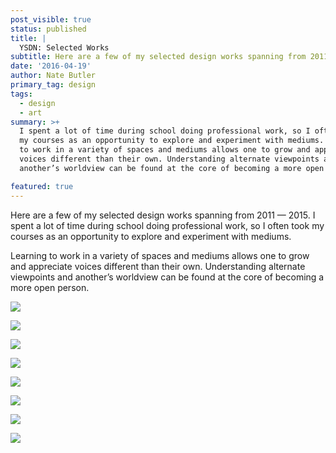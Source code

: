 ```yaml
---
post_visible: true
status: published
title: |
  YSDN: Selected Works
subtitle: Here are a few of my selected design works spanning from 2011 — 2015.
date: '2016-04-19'
author: Nate Butler
primary_tag: design
tags:
  - design
  - art
summary: >+
  I spent a lot of time during school doing professional work, so I often took
  my courses as an opportunity to explore and experiment with mediums. Learning
  to work in a variety of spaces and mediums allows one to grow and appreciate
  voices different than their own. Understanding alternate viewpoints and
  another’s worldview can be found at the core of becoming a more open person.

featured: true
---
```

Here are a few of my selected design works spanning from 2011 — 2015. I spent a lot of time during school doing professional work, so I often took my courses as an opportunity to explore and experiment with mediums.

Learning to work in a variety of spaces and mediums allows one to grow and appreciate voices different than their own. Understanding alternate viewpoints and another’s worldview can be found at the core of becoming a more open person.

![](http://ysdn-gradshow.s3.amazonaws.com/564f9255e7679d3cd0f73ec9/56e5dcc4f8c6e50800efc420/3bd49f0cd80e249bea2301a18529c2a5a9ca0b2b-2012_dave_eggers_short_shorts.8b6ff64a31790288f1b061ccc4fe027a54591f84.jpg)

![](http://ysdn-gradshow.s3.amazonaws.com/564f9255e7679d3cd0f73ec9/56e5dcc4f8c6e50800efc420/5cccafb11dc88b675baff67424152e648ab552a4-2012_visual_language.8b6ff64a31790288f1b061ccc4fe027a54591f84.jpg)

![](http://ysdn-gradshow.s3.amazonaws.com/564f9255e7679d3cd0f73ec9/56e5dcc4f8c6e50800efc420/28d8635ac71e94f599b592bdc2e7016988756a16-2013_type3.8b6ff64a31790288f1b061ccc4fe027a54591f84.jpg)

![](http://ysdn-gradshow.s3.amazonaws.com/564f9255e7679d3cd0f73ec9/56e5dcc4f8c6e50800efc420/29fd72dcd52c3e16b7a6b5b1e680f8c874e92781-2013-type3-p2-bioshock-01.8b6ff64a31790288f1b061ccc4fe027a54591f84.jpg)

![](http://ysdn-gradshow.s3.amazonaws.com/564f9255e7679d3cd0f73ec9/56e5dcc4f8c6e50800efc420/7651b4c732fee79eb1b112c2d06a93e98a2c3985-2013_ysdn-3005as---team-4---flowchart-&-senarios-copy.8b6ff64a31790288f1b061ccc4fe027a54591f84.jpg)

![](http://ysdn-gradshow.s3.amazonaws.com/564f9255e7679d3cd0f73ec9/56e5dcc4f8c6e50800efc420/5efe81be7d687a235d94c7e8c9cece31cb58d04d-2013-package-design.8b6ff64a31790288f1b061ccc4fe027a54591f84.jpg)

![](http://ysdn-gradshow.s3.amazonaws.com/564f9255e7679d3cd0f73ec9/56e5dcc4f8c6e50800efc420/5adfb89bde49387ee2e4d1a5590960dac0cbbdfd-2015_research-monograph2.8b6ff64a31790288f1b061ccc4fe027a54591f84.jpg)

![](http://ysdn-gradshow.s3.amazonaws.com/564f9255e7679d3cd0f73ec9/56e5dcc4f8c6e50800efc420/32b42148384b4ed05594427404d30c0cbccdbc60-2015_research-monograph21.8b6ff64a31790288f1b061ccc4fe027a54591f84.jpg)